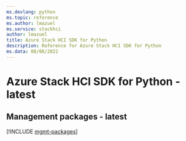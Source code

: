 ```yaml
---
ms.devlang: python
ms.topic: reference
ms.author: lmazuel
ms.service: stackhci
author: lmazuel
title: Azure Stack HCI SDK for Python
description: Reference for Azure Stack HCI SDK for Python
ms.data: 08/08/2022
---
```

# Azure Stack HCI SDK for Python - latest

## Management packages - latest
[!INCLUDE [mgmt-packages](stack-hci-mgmt-index.md)]